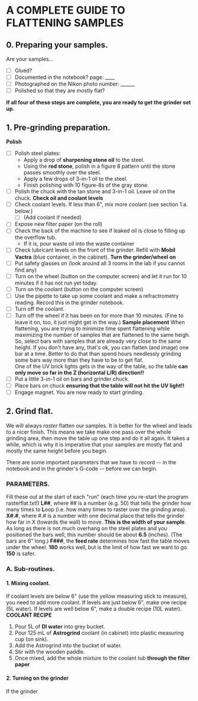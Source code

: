 # A COMPLETE GUIDE TO FLATTENING SAMPLES
## 0. Preparing your samples.
Are your samples...
-[ ] Glued?
-[ ] Documented in the notebook?
    page: ____
-[ ] Photographed on the Nikon
    photo number: ______
-[ ] Polished so that they are mostly flat?

**If all four of these steps are complete, you are ready to get the grinder set up.**

## 1. Pre-grinding preparation.
**Polish**  
-[ ] Polish steel plates:
    - Apply a drop of **sharpening stone oil** to the steel.
    - Using the **red stone**, polish in a figure 8 pattern until the stone passes smoothly over the steel.
    - Apply a few drops of 3-in-1 oil to the steel. 
    - Finish polishing with 10 figure-8s of the gray stone.
-[ ] Polish the chuck with the tan stone and 3-in-1 oil. Leave oil on the chuck.
**Check oil and coolant levels**  
-[ ] Check coolant levels. If less than 6", mix more coolant (see section 1.a. below.)
    -[ ] (Add coolant if needed)
-[ ] Expose new filter paper (on the roll)
-[ ] Check the back of the machine to see if leaked oil is close to filling up the overflow tub.
    - If it is, pour waste oil into the waste container
-[ ] Check lubricant levels on the front of the grinder. Refill with **Mobil Vactra** (blue container, in the cabinet).
**Turn the grinder/wheel on**
-[ ] Put safety glasses on (look around all 3 rooms in the lab if you cannot find any)
-[ ] Turn on the wheel (button on the computer screen) and let it run for 10 minutes if it has not run yet today.
-[ ] Turn on the coolant (button on the computer screen)
-[ ] Use the pipette to take up some coolant and make a refractrometry reading. Record this in the grinder notebook.
-[ ] Turn off the coolant.
-[ ] Turn off the wheel if it has been on for more than 10 minutes. (Fine to leave it on, too, it just might get in the way.)
**Sample placement**
When flattening, you are trying to minimize time spent flattening while maximizing the number of samples that are flattened to the same heigh. So, select bars with samples that are already very close to the same height. If you don't have any, that's ok, you can flatten (and image) one bar at a time. Better to do that than spend hours needlessly grinding some bars way more than they have to be to get flat.   
One of the UV brick lights gets in the way of the table, so the table **can only move so far in the Z (horizontal L/R) direction!!**
-[ ] Put a little 3-in-1 oil on bars and grinder chuck. 
-[ ] Place bars on chuck **ensuring that the table will not hit the UV light!!**
-[ ] Engage magnet.
You are now ready to start grinding.
## 2. Grind flat.
We will always *raster* flatten our samples. It is better for the wheel and leads to a nicer finish. This means we take make one pass over the whole grinding area, then move the table up one step and do it all again. It takes a while, which is why it is imperative that your samples are mostly flat and mostly the same height before you begin.  

There are some important parameters that we have to record -- in the notebook and in the grinder's G-code -- before we can begin.
### PARAMETERS.
Fill these out at the start of each "run" (each time you re-start the program rasterflat.txt!)
**L##**, where ## is a number (e.g. 50) that tells the grinder how many times to **L**oop (i.e. how many times to raster over the grinding area). 
**X#.#**, where #.# is a number with one decimal place that tells the grinder how far in X (towards the wall) to move. **This is the width of your sample**. As long as there is not much overhang on the steel plates and you positioned the bars well, this number should be about **6.5** (inches). (The bars are 6" long.)
**F###**, the **feed rate** determines how fast the table moves under the wheel. **180** works well, but is the limit of how fast we want to go. **150** is safer.



### A. Sub-routines.
#### 1. Mixing coolant.
If coolant levels are below 6" (use the yellow measuring stick to measure), you need to add more coolant. If levels are just below 6", make one recipe (5L water). If levels are well below 6", make a double recipe (10L water).  
**COOLANT RECIPE**
1) Pour 5L of **DI water** into grey bucket.
2) Pour 125 mL of **Astrogrind** coolant (in cabinet) into plastic measuring cup (on sink).
3) Add the Astrogrind into the bucket of water.
4) Stir with the wooden paddle.
5) Once mixed, add the whole mixture to the coolant tub **through the filter paper**

#### 2. Turning on the grinder
If the grinder 
